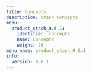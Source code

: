```yaml
---
title: Concepts
description: Stash Concepts
menu:
  product_stash_0.6.1:
    identifier: concepts
    name: Concepts
    weight: 20
menu_name: product_stash_0.6.1
info:
  version: 0.6.1
---
```


